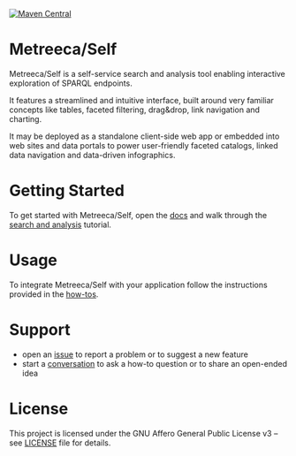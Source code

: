 
[![Maven Central](https://img.shields.io/maven-central/v/com.metreeca/metreeca-self.svg)](https://search.maven.org/artifact/com.metreeca/metreeca-self/)

# Metreeca/Self

Metreeca/Self is a self-service search and analysis tool enabling interactive exploration of SPARQL endpoints.

It features a streamlined and intuitive interface, built around very familiar concepts like tables, faceted filtering, drag&drop, link navigation and charting.

It may be deployed as a standalone client-side web app or embedded into web sites and data portals to power user-friendly faceted catalogs, linked data navigation and data-driven infographics.

# Getting Started

To get started with Metreeca/Self, open the [docs](https://metreeca.github.io/self/) and walk through the [search and analysis](https://metreeca.github.io/self/tutorials/search-and-analysis) tutorial.

# Usage

To integrate Metreeca/Self with your application follow the instructions provided in the [how-tos](https://metreeca.github.io/self/#how-to).

# Support

- open an [issue](https://github.com/metreeca/self/issues) to report a problem or to suggest a new feature
- start a [conversation](https://github.com/metreeca/self/discussions) to ask a how-to question or to share an open-ended
  idea

# License

This project is licensed under the GNU Affero General Public License v3 – see [LICENSE](LICENSE) file for details.
